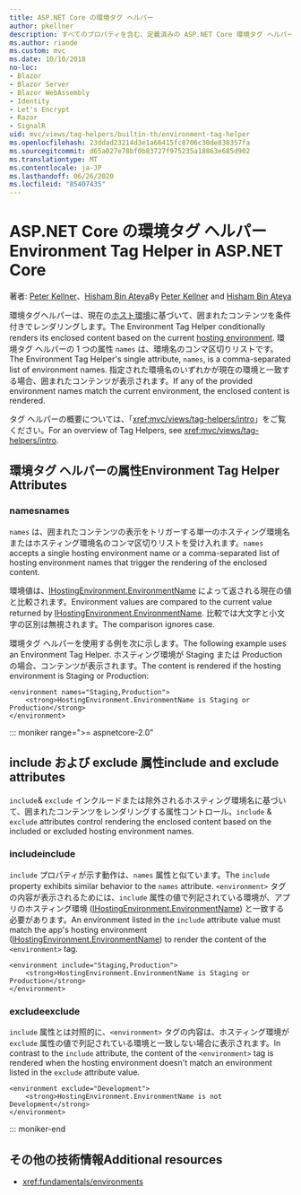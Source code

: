 ```yaml
---
title: ASP.NET Core の環境タグ ヘルパー
author: pkellner
description: すべてのプロパティを含む、定義済みの ASP.NET Core 環境タグ ヘルパー
ms.author: riande
ms.custom: mvc
ms.date: 10/10/2018
no-loc:
- Blazor
- Blazor Server
- Blazor WebAssembly
- Identity
- Let's Encrypt
- Razor
- SignalR
uid: mvc/views/tag-helpers/builtin-th/environment-tag-helper
ms.openlocfilehash: 23ddad23214d3e1a66415fc8706c30de838357fa
ms.sourcegitcommit: d65a027e78bf0b83727f975235a18863e685d902
ms.translationtype: MT
ms.contentlocale: ja-JP
ms.lasthandoff: 06/26/2020
ms.locfileid: "85407435"
---
```

# <a name="environment-tag-helper-in-aspnet-core"></a><span data-ttu-id="c9b38-103">ASP.NET Core の環境タグ ヘルパー</span><span class="sxs-lookup"><span data-stu-id="c9b38-103">Environment Tag Helper in ASP.NET Core</span></span>

<span data-ttu-id="c9b38-104">著者: [Peter Kellner](https://peterkellner.net)、[Hisham Bin Ateya](https://twitter.com/hishambinateya)</span><span class="sxs-lookup"><span data-stu-id="c9b38-104">By [Peter Kellner](https://peterkellner.net) and [Hisham Bin Ateya](https://twitter.com/hishambinateya)</span></span>

<span data-ttu-id="c9b38-105">環境タグヘルパーは、現在の[ホスト環境](xref:fundamentals/environments)に基づいて、囲まれたコンテンツを条件付きでレンダリングします。</span><span class="sxs-lookup"><span data-stu-id="c9b38-105">The Environment Tag Helper conditionally renders its enclosed content based on the current [hosting environment](xref:fundamentals/environments).</span></span> <span data-ttu-id="c9b38-106">環境タグ ヘルパーの 1 つの属性 `names` は、環境名のコンマ区切りリストです。</span><span class="sxs-lookup"><span data-stu-id="c9b38-106">The Environment Tag Helper's single attribute, `names`, is a comma-separated list of environment names.</span></span> <span data-ttu-id="c9b38-107">指定された環境名のいずれかが現在の環境と一致する場合、囲まれたコンテンツが表示されます。</span><span class="sxs-lookup"><span data-stu-id="c9b38-107">If any of the provided environment names match the current environment, the enclosed content is rendered.</span></span>

<span data-ttu-id="c9b38-108">タグ ヘルパーの概要については、「<xref:mvc/views/tag-helpers/intro>」をご覧ください。</span><span class="sxs-lookup"><span data-stu-id="c9b38-108">For an overview of Tag Helpers, see <xref:mvc/views/tag-helpers/intro>.</span></span>

## <a name="environment-tag-helper-attributes"></a><span data-ttu-id="c9b38-109">環境タグ ヘルパーの属性</span><span class="sxs-lookup"><span data-stu-id="c9b38-109">Environment Tag Helper Attributes</span></span>

### <a name="names"></a><span data-ttu-id="c9b38-110">names</span><span class="sxs-lookup"><span data-stu-id="c9b38-110">names</span></span>

<span data-ttu-id="c9b38-111">`names` は、囲まれたコンテンツの表示をトリガーする単一のホスティング環境名またはホスティング環境名のコンマ区切りリストを受け入れます。</span><span class="sxs-lookup"><span data-stu-id="c9b38-111">`names` accepts a single hosting environment name or a comma-separated list of hosting environment names that trigger the rendering of the enclosed content.</span></span>

<span data-ttu-id="c9b38-112">環境値は、[IHostingEnvironment.EnvironmentName](xref:Microsoft.AspNetCore.Hosting.IHostingEnvironment.EnvironmentName*) によって返される現在の値と比較されます。</span><span class="sxs-lookup"><span data-stu-id="c9b38-112">Environment values are compared to the current value returned by [IHostingEnvironment.EnvironmentName](xref:Microsoft.AspNetCore.Hosting.IHostingEnvironment.EnvironmentName*).</span></span> <span data-ttu-id="c9b38-113">比較では大文字と小文字の区別は無視されます。</span><span class="sxs-lookup"><span data-stu-id="c9b38-113">The comparison ignores case.</span></span>

<span data-ttu-id="c9b38-114">環境タグ ヘルパーを使用する例を次に示します。</span><span class="sxs-lookup"><span data-stu-id="c9b38-114">The following example uses an Environment Tag Helper.</span></span> <span data-ttu-id="c9b38-115">ホスティング環境が Staging または Production の場合、コンテンツが表示されます。</span><span class="sxs-lookup"><span data-stu-id="c9b38-115">The content is rendered if the hosting environment is Staging or Production:</span></span>

```cshtml
<environment names="Staging,Production">
    <strong>HostingEnvironment.EnvironmentName is Staging or Production</strong>
</environment>
```

::: moniker range=">= aspnetcore-2.0"

## <a name="include-and-exclude-attributes"></a><span data-ttu-id="c9b38-116">include および exclude 属性</span><span class="sxs-lookup"><span data-stu-id="c9b38-116">include and exclude attributes</span></span>

<span data-ttu-id="c9b38-117">`include`& `exclude` インクルードまたは除外されるホスティング環境名に基づいて、囲まれたコンテンツをレンダリングする属性コントロール。</span><span class="sxs-lookup"><span data-stu-id="c9b38-117">`include` & `exclude` attributes control rendering the enclosed content based on the included or excluded hosting environment names.</span></span>

### <a name="include"></a><span data-ttu-id="c9b38-118">include</span><span class="sxs-lookup"><span data-stu-id="c9b38-118">include</span></span>

<span data-ttu-id="c9b38-119">`include` プロパティが示す動作は、`names` 属性と似ています。</span><span class="sxs-lookup"><span data-stu-id="c9b38-119">The `include` property exhibits similar behavior to the `names` attribute.</span></span> <span data-ttu-id="c9b38-120">`<environment>` タグの内容が表示されるためには、`include` 属性の値で列記されている環境が、アプリのホスティング環境 ([IHostingEnvironment.EnvironmentName](xref:Microsoft.AspNetCore.Hosting.IHostingEnvironment.EnvironmentName*)) と一致する必要があります。</span><span class="sxs-lookup"><span data-stu-id="c9b38-120">An environment listed in the `include` attribute value must match the app's hosting environment ([IHostingEnvironment.EnvironmentName](xref:Microsoft.AspNetCore.Hosting.IHostingEnvironment.EnvironmentName*)) to render the content of the `<environment>` tag.</span></span>

```cshtml
<environment include="Staging,Production">
    <strong>HostingEnvironment.EnvironmentName is Staging or Production</strong>
</environment>
```

### <a name="exclude"></a><span data-ttu-id="c9b38-121">exclude</span><span class="sxs-lookup"><span data-stu-id="c9b38-121">exclude</span></span>

<span data-ttu-id="c9b38-122">`include` 属性とは対照的に、`<environment>` タグの内容は、ホスティング環境が `exclude` 属性の値で列記されている環境と一致しない場合に表示されます。</span><span class="sxs-lookup"><span data-stu-id="c9b38-122">In contrast to the `include` attribute, the content of the `<environment>` tag is rendered when the hosting environment doesn't match an environment listed in the `exclude` attribute value.</span></span>

```cshtml
<environment exclude="Development">
    <strong>HostingEnvironment.EnvironmentName is not Development</strong>
</environment>
```

::: moniker-end

## <a name="additional-resources"></a><span data-ttu-id="c9b38-123">その他の技術情報</span><span class="sxs-lookup"><span data-stu-id="c9b38-123">Additional resources</span></span>

* <xref:fundamentals/environments>
